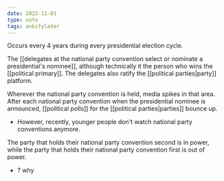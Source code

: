 ```yaml
---
date: 2022-11-01
type: note
tags: ankifylater
---
```


Occurs every 4 years during every presidential election cycle.

The [[delegates at the national party convention select or nominate a presidential's nominee]], although technically it the person who wins the [[political primary]]. The delegates also ratify the [[political parties|party]] platform.

Wherever the national party convention is held, media spikes in that area. After each national party convention when the presidential nominee is announced, [[political polls]] for the [[political parties|parties]] bounce up.
- However, recently, younger people don't watch national party conventions anymore.

The party that holds their national party convention second is in power, while the party that holds their national party convention first is out of power.
- ? why
